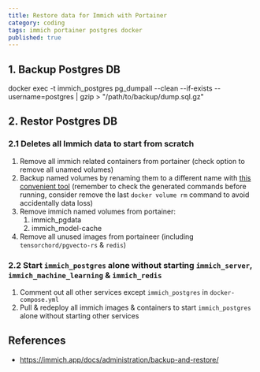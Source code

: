```yaml
---
title: Restore data for Immich with Portainer
category: coding
tags: immich portainer postgres docker
published: true
---
```

## 1. Backup Postgres DB
docker exec -t immich_postgres pg_dumpall --clean --if-exists --username=postgres | gzip > "/path/to/backup/dump.sql.gz"

## 2. Restor Postgres DB

### 2.1 Deletes all Immich data to start from scratch

1. Remove all immich related containers from portainer (check option to remove all unamed volumes)
1. Backup named volumes by renaming them to a different name with [this convenient tool](https://www.commands.dev/workflows/rename_docker_volume) (remember to check the generated commands before running, consider remove the last `docker volume rm` command to avoid accidentally data loss)
1. Remove immich named volumes from portainer:
	1. immich_pgdata
	1. immich_model-cache
1. Remove all unused images from portaineer (including `tensorchord/pgvecto-rs` & `redis`)

### 2.2 Start `immich_postgres` alone without starting `immich_server`, `immich_machine_learning` & `immich_redis`

1. Comment out all other services except `immich_postgres` in `docker-compose.yml`
1. Pull & redeploy all immich images & containers to start `immich_postgres` alone without starting other services


  
## References

- https://immich.app/docs/administration/backup-and-restore/
